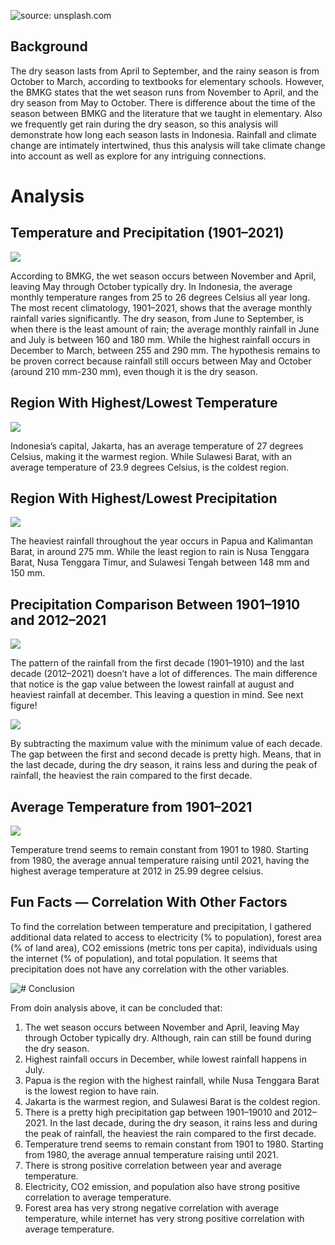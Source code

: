 ![source: unsplash.com](mbuqqb-I9nOW5bEe1M-oYA.jpeg "source: unsplash.com")


## **Background**

The dry season lasts from April to September, and the rainy season is from October to March, according to textbooks for elementary schools. However, the BMKG states that the wet season runs from November to April, and the dry season from May to October. There is difference about the time of the season between BMKG and the literature that we taught in elementary. Also we frequently get rain during the dry season, so this analysis will demonstrate how long each season lasts in Indonesia. Rainfall and climate change are intimately intertwined, thus this analysis will take climate change into account as well as explore for any intriguing connections.

# **Analysis**

## **Temperature and Precipitation (1901–2021)**

![ ](Og_RU3R66Q9lHKxoR80sEQ.png " ")

According to BMKG, the wet season occurs between November and April, leaving May through October typically dry. In Indonesia, the average monthly temperature ranges from 25 to 26 degrees Celsius all year long. The most recent climatology, 1901–2021, shows that the average monthly rainfall varies significantly. The dry season, from June to September, is when there is the least amount of rain; the average monthly rainfall in June and July is between 160 and 180 mm. While the highest rainfall occurs in December to March, between 255 and 290 mm. The hypothesis remains to be proven correct because rainfall still occurs between May and October (around 210 mm-230 mm), even though it is the dry season.

## **Region With Highest/Lowest Temperature**

![ ](Y9taC0RPZagyTKFHqnB0vQ.png " ")

Indonesia’s capital, Jakarta, has an average temperature of 27 degrees Celsius, making it the warmest region. While Sulawesi Barat, with an average temperature of 23.9 degrees Celsius, is the coldest region.

## **Region With Highest/Lowest Precipitation**

![ ](NPyVXCvmtrI9NZ8FQVA1HQ.png " ")

The heaviest rainfall throughout the year occurs in Papua and Kalimantan Barat, in around 275 mm. While the least region to rain is Nusa Tenggara Barat, Nusa Tenggara Timur, and Sulawesi Tengah between 148 mm and 150 mm.

## **Precipitation Comparison Between 1901–1910 and 2012–2021**

![ ](HddurNxO6OEnPMJBhiu6-Q.png " ")

The pattern of the rainfall from the first decade (1901–1910) and the last decade (2012–2021) doesn’t have a lot of differences. The main difference that notice is the gap value between the lowest rainfall at august and heaviest rainfall at december. This leaving a question in mind. See next figure!

![ ](8PUuuUWOs_Isujc9YXQyJQ.png " ")

By subtracting the maximum value with the minimum value of each decade. The gap between the first and second decade is pretty high. Means, that in the last decade, during the dry season, it rains less and during the peak of rainfall, the heaviest the rain compared to the first decade.

## **Average Temperature from 1901–2021**

![ ](ll0zJ8YioZCU8qx8NtrYUA.png " ")

Temperature trend seems to remain constant from 1901 to 1980. Starting from 1980, the average annual temperature raising until 2021, having the highest average temperature at 2012 in 25.99 degree celsius.

## **Fun Facts — Correlation With Other Factors**

To find the correlation between temperature and precipitation, I gathered additional data related to access to electricity (% to population), forest area (% of land area), CO2 emissions (metric tons per capita), individuals using the internet (% of population), and total population. It seems that precipitation does not have any correlation with the other variables.

![# **Conclusion**](wxDqPKQLrZuyXbpUzB7uYA.png "# **Conclusion**")


From doin analysis above, it can be concluded that:

1. The wet season occurs between November and April, leaving May through October typically dry. Although, rain can still be found during the dry season.
2. Highest rainfall occurs in December, while lowest rainfall happens in July.
3. Papua is the region with the highest rainfall, while Nusa Tenggara Barat is the lowest region to have rain.
4. Jakarta is the warmest region, and Sulawesi Barat is the coldest region.
5. There is a pretty high precipitation gap between 1901–19010 and 2012–2021. In the last decade, during the dry season, it rains less and during the peak of rainfall, the heaviest the rain compared to the first decade.
6. Temperature trend seems to remain constant from 1901 to 1980. Starting from 1980, the average annual temperature raising until 2021.
7. There is strong positive correlation between year and average temperature.
8. Electricity, CO2 emission, and population also have strong positive correlation to average temperature.
9. Forest area has very strong negative correlation with average temperature, while internet has very strong positive correlation with average temperature.
